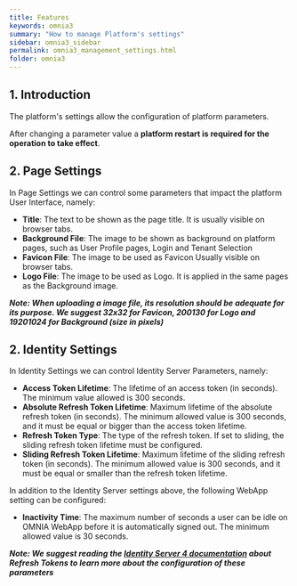 ```yaml
---
title: Features
keywords: omnia3
summary: "How to manage Platform's settings"
sidebar: omnia3_sidebar
permalink: omnia3_management_settings.html
folder: omnia3
---
```



## 1. Introduction

The platform's settings allow the configuration of platform parameters.

After changing a parameter value a **platform restart is required for the operation to take effect**.


## 2. Page Settings

In Page Settings we can control some parameters that impact the platform User Interface, namely:

* **Title**: The text to be shown as the page title. It is usually visible on browser tabs.
* **Background File**: The image to be shown as background on platform pages, such as User Profile pages, Login and Tenant Selection
* **Favicon File**: The image to be used as Favicon Usually visible on browser tabs.
* **Logo File**: The image to be used as Logo. It is applied in the same pages as the Background image.

**_Note: When uploading a image file, its resolution should be adequate for its purpose. We suggest 32x32 for Favicon, 200*130 for Logo and 1920*1024 for Background (size in pixels)_**

## 2. Identity Settings

In Identity Settings we can control Identity Server Parameters, namely:

* **Access Token Lifetime**: The lifetime of an access token (in seconds). The minimum value allowed is 300 seconds.
* **Absolute Refresh Token Lifetime**: Maximum lifetime of the absolute refresh token (in seconds). The minimum allowed value is 300 seconds, and it must be equal or bigger than the access token lifetime.
* **Refresh Token Type**: The type of the refresh token. If set to sliding, the sliding refresh token lifetime must be configured.
* **Sliding Refresh Token Lifetime**: Maximum lifetime of the sliding refresh token (in seconds). The minimum allowed value is 300 seconds, and it must be equal or smaller than the refresh token lifetime.

In addition to the Identity Server settings above, the following WebApp setting can be configured:

* **Inactivity Time**: The maximum number of seconds a user can be idle on OMNIA WebApp before it is automatically signed out. The minimum allowed value is 30 seconds.

**_Note: We suggest reading the [Identity Server 4 documentation](https://identityserver4.readthedocs.io/en/latest/topics/refresh_tokens.html) about Refresh Tokens to learn more about the configuration of these parameters_**